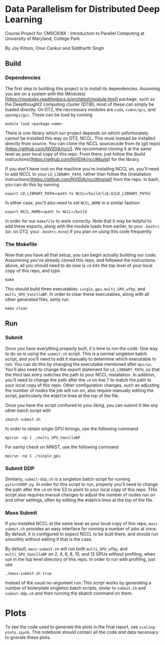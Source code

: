 # Data Parallelism for Distributed Deep Learning
Course Project for CMSC818X : Introduction to Parallel Computing at University of Maryland, College Park

By Joy Kitson, Onur Cankur and Siddharth Singh

## Build

### Dependencies
The first step to building this project is to install its dependencies. Assuming you are on a system 
with the (Modules)[https://modules.readthedocs.io/en/latest/module.html] package, such as the
Deepthought2 computing cluster (DT@), most of these can simply be loaded directly. On DT2, the
neccessary modules are `cuda`, `cudnn/gcc`, and `openmpi/gcc`. These can be load by running

```module load <package name>```

There is one library which our project depends on which unfortunately cannot be installed this way on 
DT2, NCCL. This must instead be installed directly from source. You can clone the NCCL sourcecode from
its (git repo)[https://github.com/NVIDIA/nccl]. We recommend cloning it at the same level as your
local copy of this repo. From there, just follow the
(build instructions)[https://github.com/NVIDIA/nccl#build] for the library.

If you don't have root on the machine you're installing NCCL on, you'll need to add NCCL to your
`LD_LIBRARY_PATH`, rather than follow the
(installation instructions)[https://github.com/NVIDIA/nccl#install] from the repo. In bash, you can
do this by running

```export LD_LIBRARY_PATH=<path to NCCL>/build/lib:${LD_LIBRARY_PATH}```

In either case, you'll also need to set `NCCL_HOME` in a similar fashion

```export NCCL_HOME=<path to NCCL>/build```

in order for our `makefile` to work correctly. Note that it may be helpful to add these exports,
along with the module loads from earlier, to your `.bashrc` (or, on DT2, your `.bashrc.mine`) if you
plan on using this code frequently.

### The Makefile
Now that you have all that setup, you can begin actually building our code. Assumining you've already
cloned this repo, and followed the instructions above, all you should need to do now is `cd` into the
top level of your local copy of this repo, and type

```make```

This should build three executables: `single_gpu`, `multi_GPU_wfbp`, and `multi_GPU_VanillaBP`. In
order to clear these executables, along with all other generated files, simly run

```make clean```

## Run

### Submit
Once you have everything properly built, it's time to run the code. One way to do so is using the
`submit.sh` script. This is a normal singleton batch script, and you'll need to edit it manually
to determine which executable to run. You can do this by changing the executable mentioned after
`mpirun`. You'll also need to change the export statement for `LD_LIBRARY_PATH`, so that the third
last entry matches the path to your NCCL installation. In addition, you'll need to change the path
after the `cd` on line 7 to match the path to your local copy of this repo. Other configuration changes,
such as adjusting the number of nodes the job will run on, also require manually editing the script,
particularly the `#SBATCH` lines at the top of the file.

Once you have the script confiured to your liking, you can submit it like any other batch script with

```sbatch submit.sh```

In order to obtain single GPU timings, use the following command 

```mpirun -np 1 ./multi_GPU_VanillaBP```

For sanity check on MNIST, use the following command

```mpirun -np 1 ./single_gpu```

### Submit DDP

Similarly, `submit-ddp.sh` is a singleton batch script for running `pytorchDDP.py`. In order for
this script to run, properly you'll need to change the path after the `cd` on line 53 to point to
your local copy of this repo. THis script also requires manual changes to adjust the number of nodes
run on and other settings, often by editing the `#SBATCH` lines at the top of the file.

### Mass Submit
If you installed NCCL at the same level as your local copy of this repo, `mass-submit.sh` provides
an easy interface for running a number of jobs at once. By default, it is configured to expect NCCL
to be built there, and should run smoothly without editing if that is the case.

By default, `mass-submit.sh` will run both `multi_GPU_wfbp`, and `multi_GPU_VanillaBP` on 2, 4, 6, 8,
10, and 12 GPUs without profiling, when run in the top level directory of this repo. In order to run
with profiling, just use

```./mass-submit.sh true```

instead of the usual no-argument run. This script works by generating a number of boilerplate
singleton batch scripts, sinilar to `submit.sh` and `submit-ddp.sh` and then running the sbatch
command on them.

# Plots
To see the code used to generate the plots in the final report, see `scaling-plots.ipynb`. This notebook
should contain all the code _and_ data necessary to gnerate these plots.
